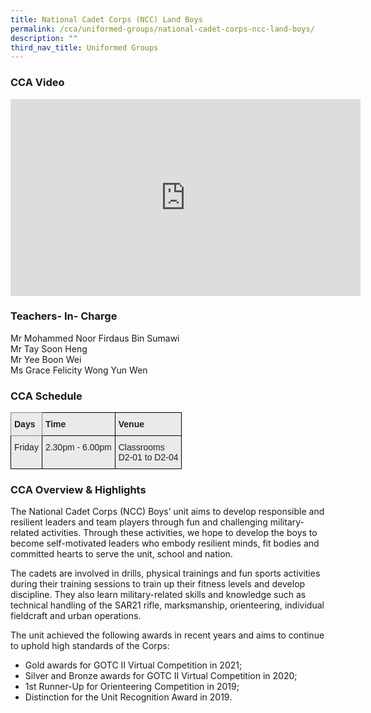 ```yaml
---
title: National Cadet Corps (NCC) Land Boys
permalink: /cca/uniformed-groups/national-cadet-corps-ncc-land-boys/
description: ""
third_nav_title: Uniformed Groups
---
```

### CCA Video

<div class="bp-youtube">

<iframe width="560" height="315" src="https://www.youtube.com/embed/IZK2WPvJatQ" title="YouTube video player" frameborder="0" allow="accelerometer; autoplay; clipboard-write; encrypted-media; gyroscope; picture-in-picture" allowfullscreen></iframe>

</div>

### Teachers- In- Charge

Mr Mohammed Noor Firdaus Bin Sumawi <br>
Mr Tay Soon Heng <br>
Mr Yee Boon Wei <br>
Ms Grace Felicity Wong Yun Wen

### CCA Schedule

<style type="text/css">
.tg  {border-collapse:collapse;border-spacing:0;}
.tg td{border-color:black;border-style:solid;border-width:1px;font-family:Arial, sans-serif;font-size:14px;
  overflow:hidden;padding:10px 5px;word-break:normal;}
.tg th{border-color:black;border-style:solid;border-width:1px;font-family:Arial, sans-serif;font-size:14px;
  font-weight:normal;overflow:hidden;padding:10px 5px;word-break:normal;}
.tg .tg-y7qa{background-color:#EAEAEA;color:#222;text-align:left;vertical-align:top}
.tg .tg-z5wu{background-color:#EAEAEA;border-color:inherit;color:#222;font-weight:bold;text-align:left;vertical-align:top}
.tg .tg-rj1p{background-color:#EAEAEA;color:#222;font-weight:bold;text-align:left;vertical-align:top}
</style>
<table class="tg">
<thead>
  <tr>
    <th class="tg-z5wu">Days</th>
    <th class="tg-rj1p">Time</th>
    <th class="tg-rj1p">Venue</th>
  </tr>
</thead>
<tbody>
  <tr>
    <td class="tg-y7qa">Friday</td>
    <td class="tg-y7qa">2.30pm - 6.00pm</td>
    <td class="tg-y7qa">Classrooms<br>D2-01 to D2-04</td>
  </tr>
</tbody>
</table>

### CCA Overview & Highlights

The National Cadet Corps (NCC) Boys’ unit aims to develop responsible and resilient leaders and team players through fun and challenging military-related activities. Through these activities, we hope to develop the boys to become self-motivated leaders who embody resilient minds, fit bodies and committed hearts to serve the unit, school and nation.

The cadets are involved in drills, physical trainings and fun sports activities during their training sessions to train up their fitness levels and develop discipline. They also learn military-related skills and knowledge such as technical handling of the SAR21 rifle, marksmanship, orienteering, individual fieldcraft and urban operations.

The unit achieved the following awards in recent years and aims to continue to uphold high standards of the Corps:

* Gold awards for GOTC II Virtual Competition in 2021;
* Silver and Bronze awards for GOTC II Virtual Competition in 2020;
* 1st Runner-Up for Orienteering Competition in 2019;
* Distinction for the Unit Recognition Award in 2019.
